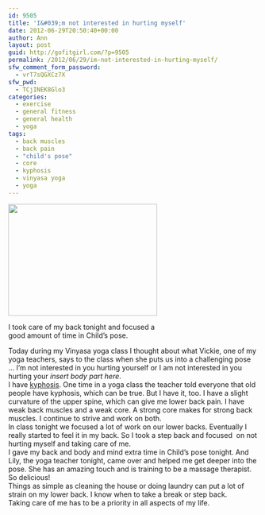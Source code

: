 ```yaml
---
id: 9505
title: 'I&#039;m not interested in hurting myself'
date: 2012-06-29T20:50:40+00:00
author: Ann
layout: post
guid: http://gofitgirl.com/?p=9505
permalink: /2012/06/29/im-not-interested-in-hurting-myself/
sfw_comment_form_password:
  - vrT7sQGXCz7X
sfw_pwd:
  - TCjINEK8Glo3
categories:
  - exercise
  - general fitness
  - general health
  - yoga
tags:
  - back muscles
  - back pain
  - "child's pose"
  - core
  - kyphosis
  - vinyasa yoga
  - yoga
---
```

<div id="attachment_9506" style="width: 310px" class="wp-caption alignleft">
  <a href="http://gofitgirl.com/?attachment_id=9506" rel="attachment wp-att-9506"><img class="size-medium wp-image-9506" title="photo 2_4" src="http://gofitgirl.com/wp-content/uploads/2012/06/photo-2_4-300x225.jpg" alt="" width="300" height="225" /></a>
  
  <p class="wp-caption-text">
    I took care of my back tonight and focused a good amount of time in Child&#8217;s pose.
  </p>
</div>

  
Today during my Vinyasa yoga class I thought about what Vickie, one of my yoga teachers, says to the class when she puts us into a challenging pose &#8230; I&#8217;m not interested in you hurting yourself or I am not interested in you hurting your _insert body part here_.  
I have [kyphosis](http://www.mayoclinic.com/health/kyphosis/DS00681). One time in a yoga class the teacher told everyone that old people have kyphosis, which can be true. But I have it, too. I have a slight curvature of the upper spine, which can give me lower back pain. I have weak back muscles and a weak core. A strong core makes for strong back muscles. I continue to strive and work on both.  
In class tonight we focused a lot of work on our lower backs. Eventually I really started to feel it in my back. So I took a step back and focused  on not hurting myself and taking care of me.  
I gave my back and body and mind extra time in Child&#8217;s pose tonight. And Lily, the yoga teacher tonight, came over and helped me get deeper into the pose. She has an amazing touch and is training to be a massage therapist. So delicious!  
Things as simple as cleaning the house or doing laundry can put a lot of strain on my lower back. I know when to take a break or step back.  
Taking care of me has to be a priority in all aspects of my life.